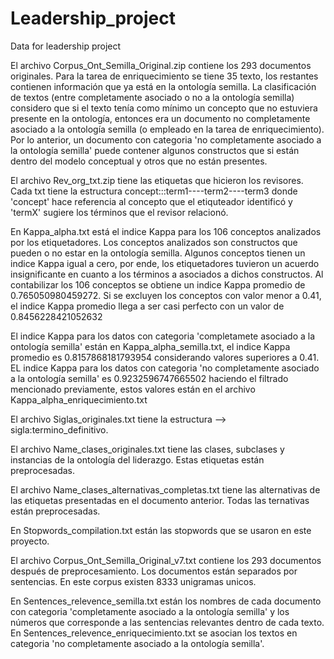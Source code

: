 # Leadership_project
Data for leadership project

El archivo Corpus_Ont_Semilla_Original.zip contiene los 293 documentos originales. Para la tarea de enriquecimiento se tiene 35 texto, los restantes contienen información que ya está en la ontología semilla. La clasificación de textos (entre completamente asociado o no a la ontología semilla) considero que si el texto tenía como mínimo un concepto que no estuviera presente en la ontología, entonces era un documento no completamente asociado a la ontología semilla (o empleado en la tarea de enriquecimiento). Por lo anterior, un documento con categoria 'no completamente asociado a la ontología semilla' puede contener algunos constructos que si están dentro del modelo conceptual y otros que no están presentes.

El archivo Rev_org_txt.zip tiene las etiquetas que hicieron los revisores. Cada txt tiene la estructura concept:::term1----term2----term3 donde 'concept' hace referencia al concepto que el etiquteador identificó y 'termX' sugiere los términos que el revisor relacionó.

En Kappa_alpha.txt está el indice Kappa para los 106 conceptos analizados por los etiquetadores. Los conceptos analizados son constructos que pueden o no estar en la ontología semilla. Algunos conceptos tienen un indice Kappa igual a cero, por ende, los etiquetadores tuvieron un acuerdo insignificante en cuanto a los términos a asociados a dichos constructos. Al contabilizar los 106 conceptos se obtiene un indice Kappa promedio de 0.765050980459272. Si se excluyen los conceptos con valor menor a 0.41, el indice Kappa promedio llega a ser casi perfecto con un valor de 0.8456228421052632

El indice Kappa para los datos con categoria 'completamete asociado a la ontología semilla' están en Kappa_alpha_semilla.txt, el indice Kappa promedio es 0.8157868181793954 considerando valores superiores a 0.41. EL indice Kappa para los datos con categoria 'no completamente asociado a la ontología semilla' es 0.9232596747665502 haciendo el filtrado mencionado previamente, estos valores están en el archivo Kappa_alpha_enriquecimiento.txt

El archivo Siglas_originales.txt tiene la estructura --> sigla:termino_definitivo.

El archivo Name_clases_originales.txt tiene las clases, subclases y instancias de la ontología del liderazgo. Estas etiquetas están preprocesadas.

El archivo Name_clases_alternativas_completas.txt tiene las alternativas de las etiquetas presentadas en el documento anterior. Todas las ternativas están preprocesadas.

En Stopwords_compilation.txt están las stopwords que se usaron en este proyecto.

El archivo Corpus_Ont_Semilla_Original_v7.txt contiene los 293 documentos después de preprocesamiento. Los documentos están separados por sentencias. En este corpus existen 8333 unigramas unicos.

En Sentences_relevence_semilla.txt están los nombres de cada documento con categoria 'completamente asociado a la ontología semilla' y los números que corresponde a las sentencias relevantes dentro de cada texto. En Sentences_relevence_enriquecimiento.txt se asocian los textos en categoria 'no completamente asociado a la ontología semilla'.
